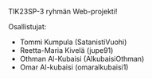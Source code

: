 TIK23SP-3 ryhmän Web-projekti!

Osallistujat:
  - Tommi Kumpula (SatanistiVuohi)
  - Reetta-Maria Kivelä (jupe91)
  - Othman Al-Kubaisi (AlkubaisiOthman)
  - Omar Al-kubaisi (omaralkubaisi1)
